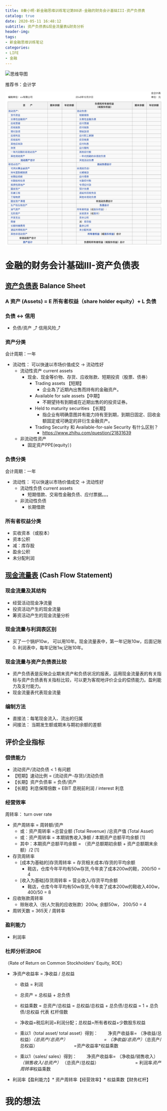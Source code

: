 ```yaml
---
title: 8秦小明-新金融思维训练笔记第08讲-金融的财务会计基础III-资产负债表
catalog: true
date: 2020-05-11 16:48:12
subtitle: 资产负债表&现金流量表&财务分析
header-img:
tags:
- 新金融思维训练笔记
categories:
- LIFE
- 金融
---
```


![思维导图]()

推荐书：会计学

![资产负债表](https://github.com/CatherineLiyuankun/PictureBed/raw/master/blog/post/%E7%A7%A6%E5%B0%8F%E6%98%8E%E7%AC%94%E8%AE%B0/%E7%AC%AC08%E8%AE%B2%20%E8%B5%84%E4%BA%A7%E8%B4%9F%E5%80%BA%E8%A1%A8.png)

# 金融的财务会计基础III-资产负债表

## [资产负债表](https://wiki.mbalib.com/wiki/%E8%B5%84%E4%BA%A7%E8%B4%9F%E5%80%BA%E8%A1%A8、) Balance Sheet

### A 资产 (Assets) = E 所有者权益（share holder equity）+ L 负债

### 负债 ↔ 信用

- 负债/资产 ⤴ 信用风险⤴

### 资产分类

会计周期：一年

- 流动性： 可以快速以市场价值成交 -> 流动性好
  - 流动性资产 current assets
    - 现金、现金等价物、存货、应收账款、短期投资（股票、债券）
      - Trading assets 【短期】
        - 企业為了近期內出售而持有的金融资产。
      - Available for sale assets【中期】
        - 不期望持有到期或在近期出售的的投资证券。
      - Held to maturity securities 【长期】
        - 指企业有明确意图并有能力持有至到期，到期日固定、回收金额固定或可确定的非衍生金融资产。
      - Trading Security 和 Available-for-sale Security 有什么区别？
        - <https://www.zhihu.com/question/21831639>
  - 非流动性资产
    - 固定资产PPE(equity）)
  
### 负债分类

会计周期：一年

- 流动性： 可以快速以市场价值成交 -> 流动性好
  - 流动性负债 current assets
    - 短期借款、交易性金融负债、应付票据。。。
  - 非流动性负债
    - 长期借款

### 所有者权益分类

- 实收资本（或股本）
- 资本公积  
- 减：库存股
- 盈余公积
- 未分配利润

## [现金流量表](https://wiki.mbalib.com/wiki/%E7%8E%B0%E9%87%91%E6%B5%81%E9%87%8F%E8%A1%A8) (Cash Flow Statement)

### 现金流量及其结构

- 经营活动现金净流量
- 投资活动产生的现金流量
- 筹资活动产生的现金流量分析

### 现金流量与利润表区别
  
- 买了一个锅炉10w， 可以用10年。现金流量表中，第一年记账10w，后面记账0. 利润表中，每年记账1w,记账10年。

### 现金流量与资产负债表比较

- 资产负债表是反映企业期末资产和负债状况的报表，运用现金流量表的有关指标与资产负债表有关指标比较，可以更为客观地评价企业的偿债能力。盈利能力及支付能力。
- 现金流量表代表现金流量

### 编制方法

- 直接法：每笔现金流入、流出的归属
- 间接法： 当期发生额或期末与期初余额的差额

## 评价企业指标

### 偿债能力

- 流动资产/流动负债 < 1 有问题
- 【短期】速动比例 = (流动资产-存货)/流动负债
- 【长期】资产负债率 =  负债/资产
- 【长期】利息保障倍数 = EBIT 息税前利润 / interest 利息
  
### 经营效率

周转率： turn over rate

- 资产周转率 = 周转额/资产
  - 或：资产周转率 =总营业额 (Total Revenue) /总资产值 (Total Asset)
  - 或：资产周转率 = 本期销售收入净额 / 本期资产总额平均余额 [1] 
  - 其中：本期资产总额平均余额 = （资产总额期初余额 + 资产总额期末余额）/2 [1]
- 存货周转率
  - [成本为基础的]存货周转率 = 存货相关成本/存货的平均余额
    - 鞋店，仓库今年平均有50w存货,今年卖了成本200w的鞋，200/50 = 4
  - [收入为基础]存货周转率 = 营业收入/存货平均余额
    - 鞋店，仓库今年平均有50w存货,今年卖了成本200w的鞋收入400w，400/50 = 8
- 应收账款周转率
  - 赊账收入（别人欠我的应收账款）200w, 余额50w， 200/50 = 4
- 周转天数 = 365天 / 周转率

### 盈利能力

- 利润率

### 杜邦分析法ROE

（Rate of Return on Common Stockholders' Equity, ROE）

- 净资产收益率 = 净收益 / 总权益
  - 收益 = 利润
  - 总资产 = 总权益 + 总负债
  - 权益乘数 = 总资产/总权益 =  总权益/总权益 + 总负债/总权益 = 1 + 总负债/总权益 代表 杠杆倍数
  - 净收益=税后利润+利润分配；总权益=所有者权益+少数股东权益
  - 乘以1（total asset/ total asset）得到：
　　净资产收益率= （净收益/总权益）*（总资产/总资产）
　　　　　　　　= （净收益/总资产）*（总资产/总权益）
　　　　　　　　=资产收益率*权益乘数

  - 乘以1（sales/ sales）得到：
　　净资产收益率= （净收益/销售收入）*（销售收入/总资产）* （总资产/总权益）
　　　　　　　　= 利润率*资产周转率*权益乘数
- 利润率【盈利能力】* 资产周转率【经营效率】* 权益乘数【财务杠杆】


# 我的想法